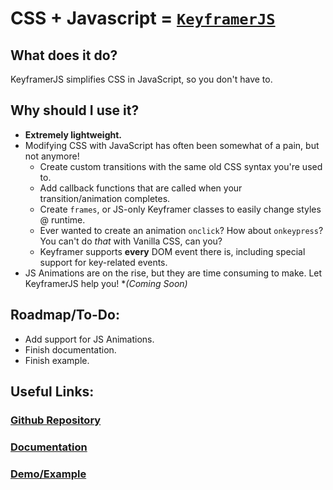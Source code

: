 # CSS + Javascript = [`KeyframerJS`](https://raghav-misra.github.io/keyframer-js)

## What does it do?
KeyframerJS simplifies CSS in JavaScript, so you don't have to.

## Why should I use it?
* **Extremely lightweight.**
* Modifying CSS with JavaScript has often been somewhat of a pain, but not anymore!
  - Create custom transitions with the same old CSS syntax you're used to.
  - Add callback functions that are called when your transition/animation completes.
  - Create `frames`, or JS-only Keyframer classes to easily change styles @ runtime.
  - Ever wanted to create an animation `onclick`? How about `onkeypress`? You can't do _that_ with Vanilla CSS, can you?
  - Keyframer supports **every** DOM event there is, including special support for key-related events.
* JS Animations are on the rise, but they are time consuming to make. Let KeyframerJS help you! **(Coming Soon)*

## Roadmap/To-Do:
* Add support for JS Animations.
* Finish documentation.
* Finish example.
## Useful Links:
### [Github Repository](https://github.com/raghav-misra/keyframer-js)
### [Documentation](https://keyframer.obliviontech.dev/docs)
### [Demo/Example](https://keyframer.obliviontech.dev/demo)


